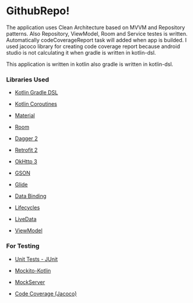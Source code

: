 # GithubRepo!

The application uses Clean Architecture based on MVVM and Repository patterns. Also Repository, ViewModel, Room and Service testes is written. Automatically codeCoverageReport task will added when app is builded. I used jacoco library for creating code coverage report because android studio is not calculating it when gradle is written in kotlin-dsl.

This application is written in kotlin also gradle is written in kotlin-dsl. 
### Libraries Used

* [Kotlin Gradle DSL](https://docs.gradle.org/current/userguide/kotlin_dsl.html) 

* [Kotlin Coroutines](https://kotlinlang.org/docs/reference/coroutines-overview.html) 

* [Material](https://material.io/) 

* [Room](https://developer.android.com/jetpack/androidx/releases/room) 

* [Dagger 2](https://dagger.dev/users-guide) 

* [Retrofit 2](https://square.github.io/retrofit/) 

* [OkHttp 3](https://square.github.io/okhttp/) 

* [GSON](https://github.com/google/gson)

* [Glide](https://bumptech.github.io/glide/) 

* [Data Binding](https://developer.android.com/topic/libraries/support-library/packages#v7-appcompat) 

* [Lifecycles](https://developer.android.com/topic/libraries/architecture/lifecycle)

* [LiveData](https://developer.android.com/topic/libraries/architecture/lifecycle) 

* [ViewModel](https://developer.android.com/topic/libraries/architecture/viewmodel) 

### For Testing

* [Unit Tests - JUnit](https://junit.org/junit4/) 

* [Mockito-Kotlin](https://github.com/nhaarman/mockito-kotlin) 

* [MockServer](https://github.com/Kotlin/kotlinx.coroutines/tree/master/kotlinx-coroutines-test) 

* [Code Coverage (Jacoco)](https://www.eclemma.org/jacoco/) 
